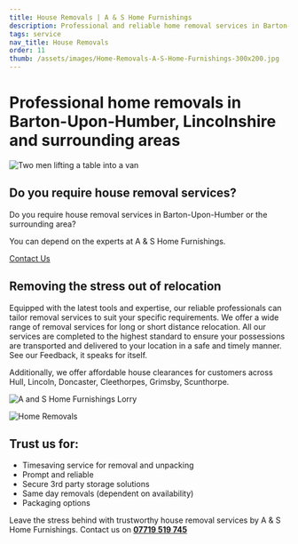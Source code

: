 ```yaml
---
title: House Removals | A & S Home Furnishings
description: Professional and reliable home removal services in Barton-Upon-Humber, Lincolnshire and surrounding areas
tags: service
nav_title: House Removals
order: 11
thumb: /assets/images/Home-Removals-A-S-Home-Furnishings-300x200.jpg
---
```


# Professional home removals in Barton-Upon-Humber, Lincolnshire and surrounding areas

![Two men lifting a table into a van](/assets/images/house-removals-men-lifting-table.jpg)

## Do you require house removal services?

Do you require house removal services in Barton-Upon-Humber or the surrounding area?

You can depend on the experts at A & S Home Furnishings.

[Contact Us](/contact/)

## Removing the stress out of relocation

Equipped with the latest tools and expertise, our reliable professionals can tailor removal services to suit your specific requirements. We offer a wide range of removal services for long or short distance relocation. All our services are completed to the highest standard to ensure your possessions are transported and delivered to your location in a safe and timely manner. See our Feedback, it speaks for itself.

Additionally, we offer affordable house clearances for customers across Hull, Lincoln, Doncaster, Cleethorpes, Grimsby, Scunthorpe.

![A and S Home Furnishings Lorry](/assets/images/as-home-furnishings-lorry.jpg)

![Home Removals](/assets/images/home-removals.jpg)

## Trust us for:

- Timesaving service for removal and unpacking
- Prompt and reliable
- Secure 3rd party storage solutions
- Same day removals (dependent on availability)
- Packaging options

Leave the stress behind with trustworthy house removal services by A & S Home Furnishings. Contact us on **[07719 519 745](tel:07719519745)**
